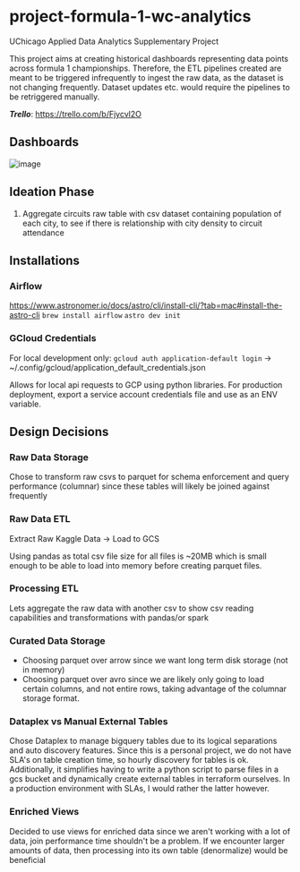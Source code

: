 # project-formula-1-wc-analytics
UChicago Applied Data Analytics Supplementary Project

This project aims at creating historical dashboards representing data points across
formula 1 championships. Therefore, the ETL pipelines created are meant to be triggered
infrequently to ingest the raw data, as the dataset is not changing frequently. Dataset updates
etc. would require the pipelines to be retriggered manually.

***Trello***: https://trello.com/b/Fjycvl2O

## Dashboards
![image](https://github.com/user-attachments/assets/ea551b3c-06e8-48b9-9d78-1f5430b64580)


## Ideation Phase
1. Aggregate circuits raw table with csv dataset containing population of each city, to see if there is
relationship with city density to circuit attendance

## Installations
### Airflow
https://www.astronomer.io/docs/astro/cli/install-cli/?tab=mac#install-the-astro-cli
```brew install airflow```
```astro dev init```

### GCloud Credentials
For local development only:
```gcloud auth application-default login``` -> ~/.config/gcloud/application_default_credentials.json

Allows for local api requests to GCP using python libraries. For production deployment, export a service
account credentials file and use as an ENV variable.

## Design Decisions
### Raw Data Storage
Chose to transform raw csvs to parquet for schema enforcement and query performance (columnar)
since these tables will likely be joined against frequently

### Raw Data ETL
Extract Raw Kaggle Data -> Load to GCS

Using pandas as total csv file size for all files is ~20MB which is small enough to be able to load
into memory before creating parquet files. 

### Processing ETL
Lets aggregate the raw data with another csv to show csv reading capabilities and transformations with pandas/or spark

### Curated Data Storage
- Choosing parquet over arrow since we want long term disk storage (not in memory)
- Choosing parquet over avro since we are likely only going to load certain columns, and not
entire rows, taking advantage of the columnar storage format.

### Dataplex vs Manual External Tables
Chose Dataplex to manage bigquery tables due to its logical separations and auto discovery features.
Since this is a personal project, we do not have SLA's on table creation time, so hourly discovery for tables is ok.
Additionally, it simplifies having to write a python script to parse files in a gcs bucket and dynamically
create external tables in terraform ourselves. In a production environment with SLAs, I would rather the latter however.

### Enriched Views
Decided to use views for enriched data since we aren't working with a lot of data, join performance time shouldn't be a problem.
If we encounter larger amounts of data, then processing into its own table (denormalize) would be beneficial
